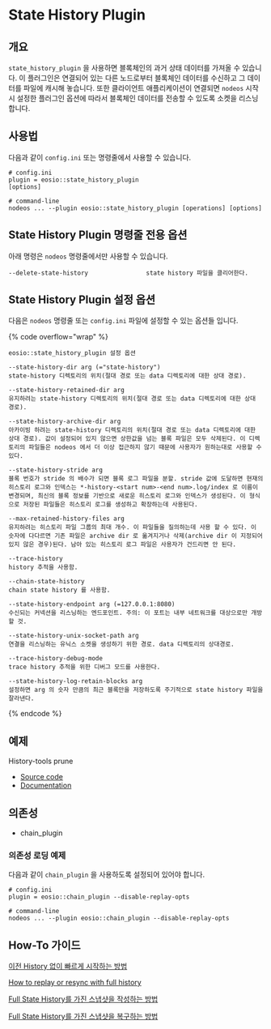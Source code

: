 # State History Plugin

## 개요

`state_history_plugin` 을 사용하면 블록체인의 과거 상태 데이터를 가져올 수 있습니다. 이 플러그인은 연결되어 있는 다른 노드로부터 블록체인 데이터를 수신하고 그 데이터를 파일에 캐시해 놓습니다. 또한 클라이언트 애플리케이션이 연결되면 `nodeos` 시작 시 설정한 플러그인 옵션에 따라서 블록체인 데이터를 전송할 수 있도록 소켓을 리스닝 합니다.

## 사용법

다음과 같이 `config.ini` 또는 명령줄에서 사용할 수 있습니다.

```
# config.ini
plugin = eosio::state_history_plugin
[options]

# command-line
nodeos ... --plugin eosio::state_history_plugin [operations] [options]
```

## State History Plugin 명령줄 전용 옵션

아래 명령은 `nodeos` 명령줄에서만 사용할 수 있습니다.

```
--delete-state-history                state history 파일을 클리어한다.
```

## State History Plugin 설정 옵션

다음은 `nodeos` 명령줄 또는 `config.ini` 파일에 설정할 수 있는 옵션들 입니다.

{% code overflow="wrap" %}
```
eosio::state_history_plugin 설정 옵션

--state-history-dir arg (="state-history")
state-history 디렉토리의 위치(절대 경로 또는 data 디렉토리에 대한 상대 경로).

--state-history-retained-dir arg
유지하려는 state-history 디렉토리의 위치(절대 경로 또는 data 디렉토리에 대한 상대 경로).

--state-history-archive-dir arg
아카이빙 하려는 state-history 디렉토리의 위치(절대 경로 또는 data 디렉토리에 대한 상대 경로). 값이 설정되어 있지 않으면 상한값을 넘는 블록 파일은 모두 삭제된다. 이 디렉토리의 파일들은 nodeos 에서 더 이상 접근하지 않기 때문에 사용자가 원하는대로 사용할 수 있다.

--state-history-stride arg
블록 번호가 stride 의 배수가 되면 블록 로그 파일을 분할. stride 값에 도달하면 현재의 히스토리 로그와 인덱스는 *-history-<start num>-<end num>.log/index 로 이름이 변경되며, 최신의 블록 정보를 기반으로 새로운 히스토리 로그와 인덱스가 생성된다. 이 형식으로 저장된 파일들은 히스토리 로그를 생성하고 확장하는데 사용된다.

--max-retained-history-files arg
유지하려는 히스토리 파일 그룹의 최대 개수. 이 파일들을 질의하는데 사용 할 수 있다. 이 숫자에 다다르면 기존 파일은 archive dir 로 옮겨지거나 삭제(archive dir 이 지정되어 있지 않은 경우)된다. 남아 있는 히스토리 로그 파일은 사용자가 건드리면 안 된다.

--trace-history
history 추적을 사용함.

--chain-state-history
chain state history 를 사용함.

--state-history-endpoint arg (=127.0.0.1:8080)
수신되는 커넥션을 리스닝하는 엔드포인트. 주의: 이 포트는 내부 네트워크를 대상으로만 개방할 것.

--state-history-unix-socket-path arg
연결을 리스닝하는 유닉스 소켓을 생성하기 위한 경로. data 디렉토리의 상대경로.

--trace-history-debug-mode
trace history 추적을 위한 디버그 모드를 사용한다.

--state-history-log-retain-blocks arg 
설정하면 arg 의 숫자 만큼의 최근 블록만을 저장하도록 주기적으로 state history 파일을 잘라낸다.
```
{% endcode %}

## 예제

History-tools prune

* [Source code](https://github.com/EOSIO/history-tools/)
* [Documentation](https://eosio.github.io/history-tools/)

## 의존성

* chain\_plugin

### 의존성 로딩 예제

다음과 같이 `chain_plugin` 을 사용하도록 설정되어 있어야 합니다.

```
# config.ini
plugin = eosio::chain_plugin --disable-replay-opts

# command-line
nodeos ... --plugin eosio::chain_plugin --disable-replay-opts
```

## How-To 가이드

[이전 History 없이 빠르게 시작하는 방법](https://www.notion.so/History-49d89c24bdb64fb39e1807a3a278724e)

[How to replay or resync with full history](https://www.notion.so/How-to-replay-or-resync-with-full-history-f402eab880ae41caadd6cbf8c8f9c3b0)

[Full State History를 가진 스냅샷을 작성하는 방법](https://www.notion.so/Full-State-History-abde89028937485ab031a51690a7de04)

[Full State History를 가진 스냅샷을 복구하는 방법](https://www.notion.so/Full-State-History-d384168d326b4fcaa9e311f3499e81c0)
